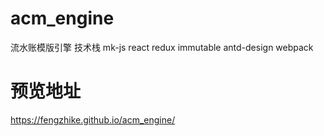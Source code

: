 # acm_engine
流水账模版引擎  技术栈  mk-js   react  redux  immutable antd-design webpack  
# 预览地址 
https://fengzhike.github.io/acm_engine/
